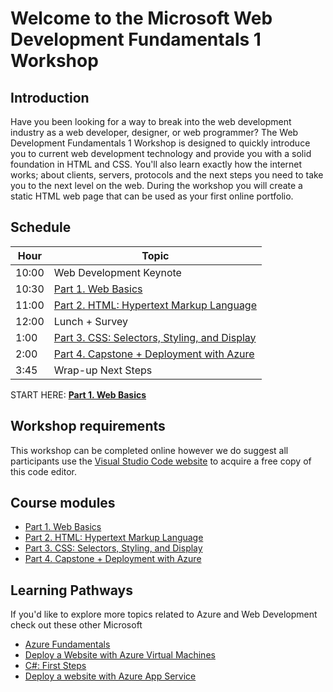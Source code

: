 # Welcome to the Microsoft Web Development Fundamentals 1 Workshop

## Introduction

Have you been looking for a way to break into the web development industry as a web developer, designer, or web programmer? The Web Development Fundamentals 1 Workshop is designed to quickly introduce you to current web development technology and provide you with a solid foundation in HTML and CSS. You'll also learn exactly how the internet works; about clients, servers, protocols and the next steps you need to take you to the next level on the web. During the workshop you will create a static HTML web page that can be used as your first online portfolio.

## Schedule

|Hour|Topic
|---|---|
|10:00 |Web Development Keynote
|10:30 |[Part 1. Web Basics](1_Web_Basics)
|11:00 |[Part 2. HTML: Hypertext Markup Language](2_HTML)
|12:00 |Lunch + Survey
|1:00 |[Part 3. CSS: Selectors, Styling, and Display](3_CSS_CSS3)
|2:00 |[Part 4. Capstone + Deployment with Azure](4_Capstone_Deployment)
|3:45 |Wrap-up Next Steps

START HERE: [**Part 1. Web Basics**](1_Web_Basics)

## Workshop requirements

This workshop can be completed online however we do suggest all participants use the [Visual Studio Code website](https://code.visualstudio.com/) to acquire a free copy of this code editor.

## Course modules

* [Part 1. Web Basics](1_Web_Basics)
* [Part 2. HTML: Hypertext Markup Language](2_HTML)
* [Part 3. CSS: Selectors, Styling, and Display](3_CSS_CSS3)
* [Part 4. Capstone + Deployment with Azure](4_Capstone_Deployment)

## Learning Pathways

If you'd like to explore more topics related to Azure and Web Development check out these other Microsoft

* [Azure Fundamentals](https://docs.microsoft.com/en-us/learn/paths/azure-fundamentals/)
* [Deploy a Website with Azure Virtual Machines](https://docs.microsoft.com/en-us/learn/paths/deploy-a-website-with-azure-virtual-machines/)
* [C#: First Steps](https://docs.microsoft.com/en-us/learn/paths/csharp-first-steps/)
* [Deploy a website with Azure App Service](https://docs.microsoft.com/en-us/learn/paths/deploy-a-website-with-azure-app-service/)
